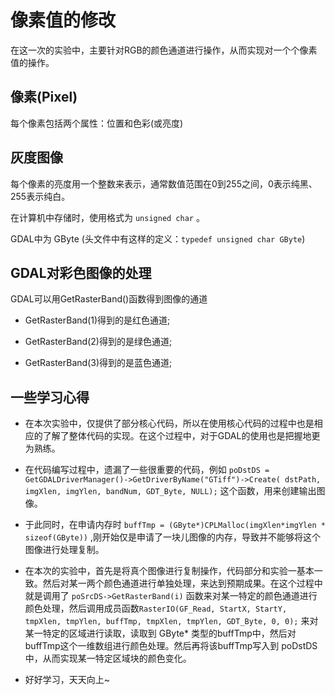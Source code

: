 # 像素值的修改  

在这一次的实验中，主要针对RGB的颜色通道进行操作，从而实现对一个个像素值的操作。   

## 像素(Pixel)  

每个像素包括两个属性：位置和色彩(或亮度)  

## 灰度图像  

每个像素的亮度用一个整数来表示，通常数值范围在0到255之间，0表示纯黑、255表示纯白。  

在计算机中存储时，使用格式为 ```unsigned char``` 。  

GDAL中为 GByte (头文件中有这样的定义：```typedef unsigned char GByte```)  

## GDAL对彩色图像的处理  

GDAL可以用GetRasterBand()函数得到图像的通道  

 + GetRasterBand(1)得到的是红色通道;  

 + GetRasterBand(2)得到的是绿色通道;  

 + GetRasterBand(3)得到的是蓝色通道;  

## 一些学习心得  

 + 在本次实验中，仅提供了部分核心代码，所以在使用核心代码的过程中也是相应的了解了整体代码的实现。在这个过程中，对于GDAL的使用也是把握地更为熟练。  

 + 在代码编写过程中，遗漏了一些很重要的代码，例如 ```poDstDS = GetGDALDriverManager()->GetDriverByName("GTiff")->Create(
		dstPath, imgXlen, imgYlen, bandNum, GDT_Byte, NULL);``` 这个函数，用来创建输出图像。  

 + 于此同时，在申请内存时 ``` buffTmp = (GByte*)CPLMalloc(imgXlen*imgYlen * sizeof(GByte)) ``` ,刚开始仅是申请了一块儿图像的内存，导致并不能够将这个图像进行处理复制。  


 + 在本次的实验中，首先是将真个图像进行复制操作，代码部分和实验一基本一致。然后对某一两个颜色通道进行单独处理，来达到预期成果。在这个过程中就是调用了 ``` poSrcDS->GetRasterBand(i) ``` 函数来对某一特定的颜色通道进行颜色处理，然后调用成员函数``` RasterIO(GF_Read, StartX, StartY, tmpXlen, tmpYlen, buffTmp, tmpXlen, tmpYlen, GDT_Byte, 0, 0); ``` 来对某一特定的区域进行读取，读取到 GByte* 类型的buffTmp中，然后对buffTmp这个一维数组进行颜色处理。然后再将该buffTmp写入到 poDstDS 中，从而实现某一特定区域块的颜色变化。  

+ 好好学习，天天向上~  
